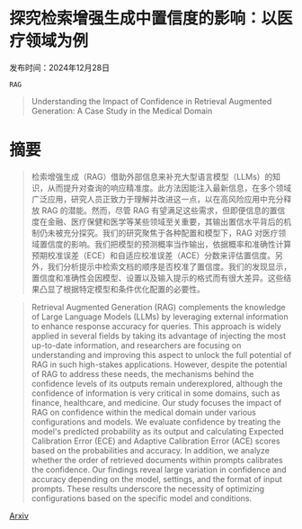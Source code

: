 # 探究检索增强生成中置信度的影响：以医疗领域为例

发布时间：2024年12月28日

`RAG`

> Understanding the Impact of Confidence in Retrieval Augmented Generation: A Case Study in the Medical Domain

# 摘要

> 检索增强生成（RAG）借助外部信息来补充大型语言模型（LLMs）的知识，从而提升对查询的响应精准度。此方法因能注入最新信息，在多个领域广泛应用，研究人员正致力于理解并改进这一点，以在高风险应用中充分释放 RAG 的潜能。然而，尽管 RAG 有望满足这些需求，但即便信息的置信度在金融、医疗保健和医学等某些领域至关重要，其输出置信水平背后的机制仍未被充分探究。我们的研究聚焦于各种配置和模型下，RAG 对医疗领域置信度的影响。我们把模型的预测概率当作输出，依据概率和准确性计算预期校准误差（ECE）和自适应校准误差（ACE）分数来评估置信度。另外，我们分析提示中检索文档的顺序是否校准了置信度。我们的发现显示，置信度和准确性会因模型、设置以及输入提示的格式而有很大差异。这些结果凸显了根据特定模型和条件优化配置的必要性。

> Retrieval Augmented Generation (RAG) complements the knowledge of Large Language Models (LLMs) by leveraging external information to enhance response accuracy for queries. This approach is widely applied in several fields by taking its advantage of injecting the most up-to-date information, and researchers are focusing on understanding and improving this aspect to unlock the full potential of RAG in such high-stakes applications. However, despite the potential of RAG to address these needs, the mechanisms behind the confidence levels of its outputs remain underexplored, although the confidence of information is very critical in some domains, such as finance, healthcare, and medicine. Our study focuses the impact of RAG on confidence within the medical domain under various configurations and models. We evaluate confidence by treating the model's predicted probability as its output and calculating Expected Calibration Error (ECE) and Adaptive Calibration Error (ACE) scores based on the probabilities and accuracy. In addition, we analyze whether the order of retrieved documents within prompts calibrates the confidence. Our findings reveal large variation in confidence and accuracy depending on the model, settings, and the format of input prompts. These results underscore the necessity of optimizing configurations based on the specific model and conditions.

[Arxiv](https://arxiv.org/abs/2412.20309)